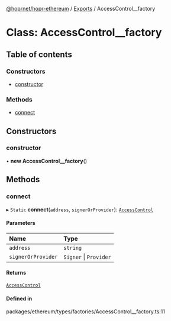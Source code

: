 [@hoprnet/hopr-ethereum](../README.md) / [Exports](../modules.md) / AccessControl__factory

# Class: AccessControl\_\_factory

## Table of contents

### Constructors

- [constructor](AccessControl__factory.md#constructor)

### Methods

- [connect](AccessControl__factory.md#connect)

## Constructors

### constructor

• **new AccessControl__factory**()

## Methods

### connect

▸ `Static` **connect**(`address`, `signerOrProvider`): [`AccessControl`](AccessControl.md)

#### Parameters

| Name | Type |
| :------ | :------ |
| `address` | `string` |
| `signerOrProvider` | `Signer` \| `Provider` |

#### Returns

[`AccessControl`](AccessControl.md)

#### Defined in

packages/ethereum/types/factories/AccessControl__factory.ts:11
